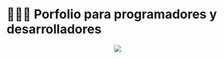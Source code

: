 # 👨🏻‍💻 Porfolio para programadores y desarrolladores

<div align="center">
<a href="https://porfolio.dev/">
<img src="./public/porfolio.png">
</a>
<p></p>
</div>

<div align="center">

</div>


<p></p>

